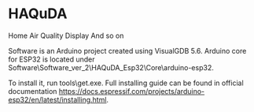 # HAQuDA
Home Air Quality Display And so on

Software is an Arduino project created using VisualGDB 5.6. Arduino core for ESP32 is located under Software\Software_ver_2\HAQuDA_Esp32\Core\arduino-esp32. 

To install it, run tools\get.exe. Full installing guide can be found in official documentation https://docs.espressif.com/projects/arduino-esp32/en/latest/installing.html.
